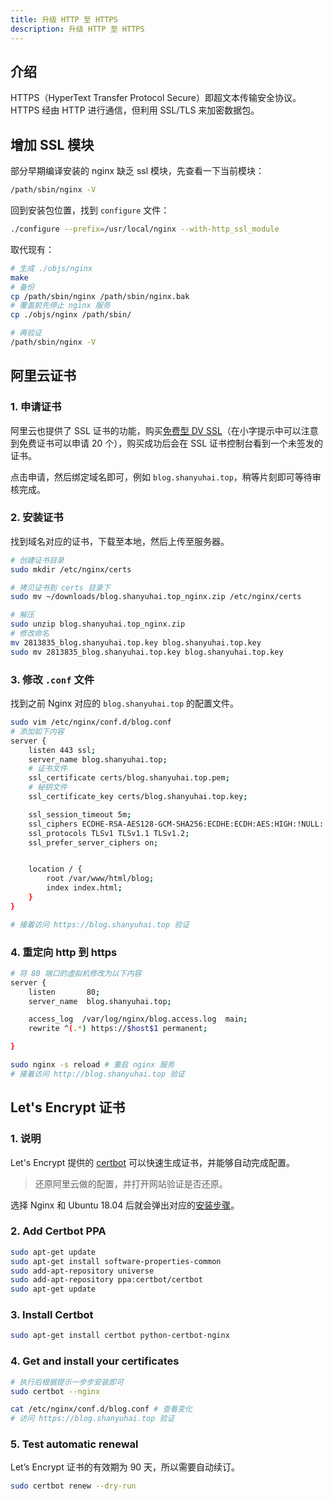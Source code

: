 ```yaml
---
title: 升级 HTTP 至 HTTPS
description: 升级 HTTP 至 HTTPS
---
```


## 介绍

HTTPS（HyperText Transfer Protocol Secure）即超文本传输安全协议。HTTPS 经由 HTTP 进行通信，但利用 SSL/TLS 来加密数据包。



## 增加 SSL 模块

部分早期编译安装的 nginx 缺乏 ssl 模块，先查看一下当前模块：

```bash
/path/sbin/nginx -V
```

回到安装包位置，找到 `configure` 文件：

```bash
./configure --prefix=/usr/local/nginx --with-http_ssl_module
```

取代现有：

```bash
# 生成 ./objs/nginx
make
# 备份
cp /path/sbin/nginx /path/sbin/nginx.bak
# 覆盖前先停止 nginx 服务
cp ./objs/nginx /path/sbin/

# 再验证
/path/sbin/nginx -V
```



## 阿里云证书

### 1. 申请证书

阿里云也提供了 SSL 证书的功能，购买[免费型 DV SSL](https://common-buy.aliyun.com/?spm=5176.2020520163.cas.3.646456a7X7VPVZ&commodityCode=cas#/buy)（在小字提示中可以注意到免费证书可以申请 20 个），购买成功后会在 SSL 证书控制台看到一个未签发的证书。

点击申请，然后绑定域名即可，例如 `blog.shanyuhai.top`，稍等片刻即可等待审核完成。

### 2. 安装证书

找到域名对应的证书，下载至本地，然后上传至服务器。

```bash
# 创建证书目录
sudo mkdir /etc/nginx/certs

# 拷贝证书到 certs 目录下
sudo mv ~/downloads/blog.shanyuhai.top_nginx.zip /etc/nginx/certs

# 解压
sudo unzip blog.shanyuhai.top_nginx.zip
# 修改命名
mv 2813835_blog.shanyuhai.top.key blog.shanyuhai.top.key
sudo mv 2813835_blog.shanyuhai.top.key blog.shanyuhai.top.key
```

### 3. 修改 `.conf` 文件

找到之前 Nginx 对应的 `blog.shanyuhai.top` 的配置文件。

```bash
sudo vim /etc/nginx/conf.d/blog.conf
# 添加如下内容
server {
    listen 443 ssl;
    server_name blog.shanyuhai.top;
    # 证书文件
    ssl_certificate certs/blog.shanyuhai.top.pem;
    # 秘钥文件
    ssl_certificate_key certs/blog.shanyuhai.top.key;

    ssl_session_timeout 5m;
    ssl_ciphers ECDHE-RSA-AES128-GCM-SHA256:ECDHE:ECDH:AES:HIGH:!NULL:!aNULL:!MD5:!ADH:!RC4;
    ssl_protocols TLSv1 TLSv1.1 TLSv1.2;
    ssl_prefer_server_ciphers on;


    location / {
        root /var/www/html/blog;
        index index.html; 
    }
}

# 接着访问 https://blog.shanyuhai.top 验证
```

### 4. 重定向 http 到 https

```bash
# 将 80 端口的虚拟机修改为以下内容
server {
    listen       80;
    server_name  blog.shanyuhai.top;

    access_log  /var/log/nginx/blog.access.log  main;
    rewrite ^(.*) https://$host$1 permanent;

}

sudo nginx -s reload # 重启 nginx 服务
# 接着访问 http://blog.shanyuhai.top 验证
```



## Let's Encrypt 证书

### 1. 说明

Let's Encrypt 提供的 [certbot](https://certbot.eff.org/instructions) 可以快速生成证书，并能够自动完成配置。

> 还原阿里云做的配置，并打开网站验证是否还原。

选择 Nginx 和 Ubuntu 18.04 后就会弹出对应的[安装步骤](https://certbot.eff.org/lets-encrypt/ubuntubionic-nginx)。

### 2. Add Certbot PPA

```bash
sudo apt-get update
sudo apt-get install software-properties-common
sudo add-apt-repository universe
sudo add-apt-repository ppa:certbot/certbot
sudo apt-get update
```

### 3. Install Certbot

```bash
sudo apt-get install certbot python-certbot-nginx
```

### 4. Get and install your certificates

```bash
# 执行后根据提示一步步安装即可
sudo certbot --nginx

cat /etc/nginx/conf.d/blog.conf # 查看变化
# 访问 https://blog.shanyuhai.top 验证
```

### 5. Test automatic renewal

Let’s Encrypt 证书的有效期为 90 天，所以需要自动续订。

```bash
sudo certbot renew --dry-run
```

